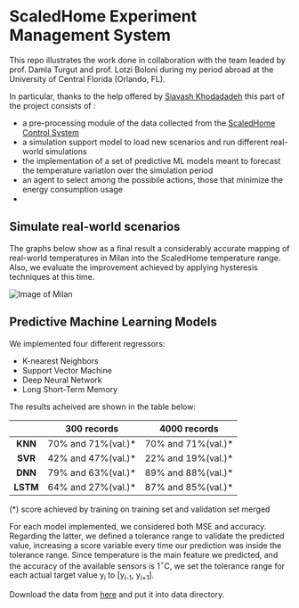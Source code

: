 # ScaledHome Experiment Management System

This repo illustrates the work done in collaboration with the team leaded by prof. Damla Turgut and prof. Lotzi Boloni during my period abroad at the University of Central Florida (Orlando, FL).

In particular, thanks to the help offered by [Siavash Khodadadeh](https://github.com/siavash-khodadadeh) this part of the project consists of : 
 - a pre-processing module of the data collected from the [ScaledHome Control System](https://github.com/MatteoMendula/ScaledHome_Control_System) 
 - a simulation support model to load new scenarios and run different real-world simulations
 - the implementation of a set of predictive ML models meant to forecast the temperature variation over the simulation period
 - an agent to select among the possibile actions, those that minimize the energy consumption usage
 - 
## Simulate real-world scenarios
The graphs below show as a final result a considerably accurate mapping of real-world temperatures in Milan into the ScaledHome temperature range.
Also, we evaluate the improvement achieved by applying hysteresis techniques at this time. 

![Image of Milan]([https://github.com/MatteoMendula/ScaledHome_Experiment_Management_System](https://github.com/MatteoMendula/ScaledHome_Experiment_Management_System/imgs/milan.png))

## Predictive Machine Learning Models

We implemented four different regressors:

 - K-nearest Neighbors
 - Support Vector Machine 
 - Deep Neural Network
 - Long Short-Term Memory

The results acheived are shown in the table below:

| | 300 records| 4000 records| 
| :---: | :---: | :---: |
| **KNN**| 70% and 71%(val.)*| 70% and 71%(val.)* |
| **SVR**| 42% and 47%(val.)*| 22% and 19%(val.)*|
| **DNN**| 79% and 63%(val.)*| 89% and 88%(val.)*|
| **LSTM**| 64% and 27%(val.)*| 87% and 85%(val.)*|
(*) score achieved by training on training set and validation set merged

For each model implemented, we considered both MSE and accuracy.
Regarding the latter, we defined a tolerance range to validate the predicted value, increasing a score variable every time our prediction was inside the tolerance range. 
Since temperature is the main feature we predicted, and the accuracy of the available sensors is 1$^{\circ}$C, we set the tolerance range for each actual target value y<sub>i</sub> to [y<sub>i-1</sub>, y<sub>i+1</sub>]. 


Download the data from 
[here](https://dataverse.harvard.edu/file.xhtml?persistentId=doi:10.7910/DVN/9Z6CKW/6C3C1Y&version=1.2)
and put it into data directory.
